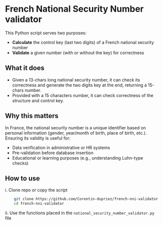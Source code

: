 # French National Security Number validator

This Python script serves two purposes: 
- **Calculate** the control key (last two digits) of a French national security number 
- **Validate** a given number (with or without the key) for correctness

## What it does 

- Given a 13-chars long national security number, it can check its correctness and generate the two digits key at the end, returning a 15-chars number. 
- Provided with a 15 characters number, it can check correctness of the structure and control key. 

## Why this matters 

In France, the national security number is a unique identifier based on personal information (gender, year/month of birth, place of birth, etc.). Ensuring its validity is useful for:

- Data verification in administrative or HR systems
- Pre-validation before database insertion
- Educational or learning purposes (e.g., understanding Luhn-type checks)

## How to use
i. Clone repo or copy the script 
```bash
    git clone https://github.com/Corentin-dupriez/french-nni-validator.git
    cd french-nni-validator
```
ii. Use the functions placed in the `national_security_number_validator.py` file
